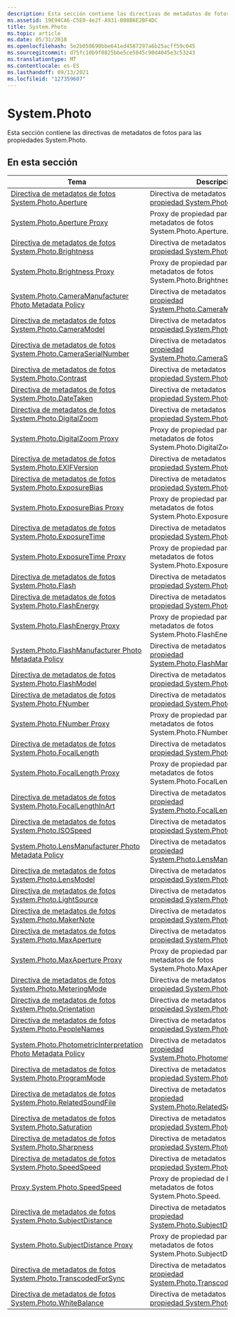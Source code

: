 ```yaml
---
description: Esta sección contiene las directivas de metadatos de fotos para las propiedades System.Photo.
ms.assetid: 19E94CA6-C5E0-4e2f-A931-B08B6E2BF4DC
title: System.Photo
ms.topic: article
ms.date: 05/31/2018
ms.openlocfilehash: 5e2b058690bbe641ed4587297a6b25acff59c045
ms.sourcegitcommit: d75fc10b9f0825bbe5ce5045c90d4045e3c53243
ms.translationtype: MT
ms.contentlocale: es-ES
ms.lasthandoff: 09/13/2021
ms.locfileid: "127359607"
---
```

# <a name="systemphoto"></a>System.Photo

Esta sección contiene las directivas de metadatos de fotos para las propiedades System.Photo.

## <a name="in-this-section"></a>En esta sección



| Tema                                                                                                                                | Descripción                                                                                                                                                   |
|--------------------------------------------------------------------------------------------------------------------------------------|---------------------------------------------------------------------------------------------------------------------------------------------------------------|
| [Directiva de metadatos de fotos System.Photo.Aperture](-wic-photoprop-system-photo-aperture.md)<br/>                                   | Directiva de metadatos de fotos para [la propiedad System.Photo.Aperture.](../properties/props-system-photo-aperture.md)<br/>                  |
| [System.Photo.Aperture Proxy](-wic-photoprop-system-photo-aperture-proxy.md)<br/>                                             | Proxy de propiedad para la directiva de metadatos de fotos System.Photo.Aperture.<br/>                                                                            |
| [Directiva de metadatos de fotos System.Photo.Brightness](-wic-photoprop-system-photo-brightness.md)<br/>                               | Directiva de metadatos de fotos para [la propiedad System.Photo.Brightness.](../properties/props-system-photo-aperture.md)<br/>                |
| [System.Photo.Brightness Proxy](-wic-photoprop-system-photo-brightness-proxy.md)<br/>                                         | Proxy de propiedad para la directiva de metadatos de fotos System.Photo.Brightness.<br/>                                                                          |
| [System.Photo.CameraManufacturer Photo Metadata Policy](-wic-photoprop-system-photo-cameramanufacturer.md)<br/>               | Directiva de metadatos de fotos [para la propiedad System.Photo.CameraManufacturer.](../properties/props-system-photo-cameramanufacturer.md)<br/>        |
| [Directiva de metadatos de fotos System.Photo.CameraModel](-wic-photoprop-system-photo-cameramodel.md)<br/>                             | Directiva de metadatos de fotos para [la propiedad System.Photo.CameraModel.](../properties/props-system-photo-cameramodel.md)<br/>               |
| [Directiva de metadatos de fotos System.Photo.CameraSerialNumber](-wic-photoprop-system-photo-cameraserialnumber.md)<br/>               | Directiva de metadatos de fotos para [la propiedad System.Photo.CameraSerialNumber.](../properties/props-system-photo-cameraserialnumber.md)<br/>        |
| [Directiva de metadatos de fotos System.Photo.Contrast](-wic-photoprop-system-photo-contrast.md)<br/>                                   | Directiva de metadatos de fotos para [la propiedad System.Photo.Contrast.](../properties/props-system-photo-contrast.md)<br/>                  |
| [Directiva de metadatos de fotos System.Photo.DateTaken](-wic-photoprop-system-photo-datetaken.md)<br/>                                 | Directiva de metadatos de fotos para [la propiedad System.Photo.DateTaken.](../properties/props-system-photo-datetaken.md)<br/>                 |
| [Directiva de metadatos de fotos System.Photo.DigitalZoom](-wic-photoprop-system-photo-digitalzoom.md)<br/>                             | Directiva de metadatos de fotos para [la propiedad System.Photo.DigitalZoom.](../properties/props-system-photo-digitalzoom.md)<br/>               |
| [System.Photo.DigitalZoom Proxy](-wic-photoprop-system-photo-digitalzoom-proxy.md)<br/>                                       | Proxy de propiedad para la directiva de metadatos de fotos System.Photo.DigitalZoom.<br/>                                                                         |
| [Directiva de metadatos de fotos System.Photo.EXIFVersion](-wic-photoprop-system-photo-exifversion.md)<br/>                             | Directiva de metadatos de fotos para [la propiedad System.Photo.EXIFVersion.](../properties/props-system-photo-exifversion.md)<br/>               |
| [Directiva de metadatos de fotos System.Photo.ExposureBias](-wic-photoprop-system-photo-exposurebias.md)<br/>                           | Directiva de metadatos de fotos para [la propiedad System.Photo.ExposureBias.](../properties/props-system-photo-exposurebias.md)<br/>              |
| [System.Photo.ExposureBias Proxy](-wic-photoprop-system-photo-exposurebias-proxy.md)<br/>                                     | Proxy de propiedad para la directiva de metadatos de fotos System.Photo.ExposureBias.<br/>                                                                        |
| [Directiva de metadatos de fotos System.Photo.ExposureTime](-wic-photoprop-system-photo-exposuretime.md)<br/>                           | Directiva de metadatos de fotos para [la propiedad System.Photo.ExposureTime.](../properties/props-system-photo-exposuretime.md)<br/>              |
| [System.Photo.ExposureTime Proxy](-wic-photoprop-system-photo-exposuretime-proxy.md)<br/>                                     | Proxy de propiedad para la directiva de metadatos de fotos System.Photo.ExposureTime.<br/>                                                                        |
| [Directiva de metadatos de fotos System.Photo.Flash](-wic-photoprop-system-photo-flash.md)<br/>                                         | Directiva de metadatos de fotos para [la propiedad System.Photo.Flash.](../properties/props-system-photo-exposuretime.md)<br/>                     |
| [Directiva de metadatos de fotos System.Photo.FlashEnergy](-wic-photoprop-system-photo-flashenergy.md)<br/>                             | Directiva de metadatos de fotos para [la propiedad System.Photo.FlashEnergy.](../properties/props-system-photo-flashenergy.md)<br/>               |
| [System.Photo.FlashEnergy Proxy](-wic-photoprop-system-photo-flashenergy-proxy.md)<br/>                                       | Proxy de propiedad para la directiva de metadatos de fotos System.Photo.FlashEnergy.<br/>                                                                         |
| [System.Photo.FlashManufacturer Photo Metadata Policy](-wic-photoprop-system-photo-flashmanufacturer.md)<br/>                 | Directiva de metadatos de fotos [para la propiedad System.Photo.FlashManufacturer.](../properties/props-system-photo-flashmanufacturer.md)<br/>         |
| [Directiva de metadatos de fotos System.Photo.FlashModel](-wic-photoprop-system-photo-flashmodel.md)<br/>                               | Directiva de metadatos de fotos para [la propiedad System.Photo.FlashModel.](../properties/props-system-photo-flashmodel.md)<br/>                |
| [Directiva de metadatos de fotos System.Photo.FNumber](-wic-photoprop-system-photo-fnumber.md)<br/>                                     | Directiva de metadatos de fotos para [la propiedad System.Photo.FNumber.](../properties/props-system-photo-fnumber.md)<br/>                   |
| [System.Photo.FNumber Proxy](-wic-photoprop-system-photo-fnumber-proxy.md)<br/>                                               | Proxy de propiedad para la directiva de metadatos de fotos System.Photo.FNumber.<br/>                                                                             |
| [Directiva de metadatos de fotos System.Photo.FocalLength](-wic-photoprop-system-photo-focallength.md)<br/>                             | Directiva de metadatos de fotos para [la propiedad System.Photo.FocalLength.](../properties/props-system-photo-focallength.md)<br/>               |
| [System.Photo.FocalLength Proxy](-wic-photoprop-system-photo-focallength-proxy.md)<br/>                                       | Proxy de propiedad para la directiva de metadatos de fotos System.Photo.FocalLength.<br/>                                                                         |
| [Directiva de metadatos de fotos System.Photo.FocalLengthInArt](-wic-photoprop-system-photo-focallengthinfilm.md)<br/>                 | Directiva de metadatos de fotos [para la propiedad System.Photo.FocalLengthInSimo.](../properties/props-system-photo-focallengthinfilm.md)<br/>         |
| [Directiva de metadatos de fotos System.Photo.ISOSpeed](-wic-photoprop-system-photo-isospeed.md)<br/>                                   | Directiva de metadatos de fotos para [la propiedad System.Photo.ISOSpeed.](../properties/props-system-photo-focallengthinfilm.md)<br/>                  |
| [System.Photo.LensManufacturer Photo Metadata Policy](-wic-photoprop-system-photo-lensmanufacturer.md)<br/>                   | Directiva de metadatos de fotos [para la propiedad System.Photo.LensManufacturer.](../properties/props-system-photo-lensmanufacturer.md)<br/>          |
| [Directiva de metadatos de fotos System.Photo.LensModel](-wic-photoprop-system-photo-lensmodel.md)<br/>                                 | Directiva de metadatos de fotos para [la propiedad System.Photo.LensModel.](../properties/props-system-photo-lensmodel.md)<br/>                 |
| [Directiva de metadatos de fotos System.Photo.LightSource](-wic-photoprop-system-photo-lightsource.md)<br/>                             | Directiva de metadatos de fotos para [la propiedad System.Photo.LightSource.](../properties/props-system-photo-lightsource.md)<br/>               |
| [Directiva de metadatos de fotos System.Photo.MakerNote](-wic-photoprop-system-photo-makernote.md)<br/>                                 | Directiva de metadatos de fotos para [la propiedad System.Photo.MakerNote.](../properties/props-system-photo-makernote.md)<br/>                 |
| [Directiva de metadatos de fotos System.Photo.MaxAperture](-wic-photoprop-system-photo-maxaperture.md)<br/>                             | Directiva de metadatos de fotos para [la propiedad System.Photo.MaxAperture.](../properties/props-system-photo-maxaperture.md)<br/>               |
| [System.Photo.MaxAperture Proxy](-wic-photoprop-system-photo-maxaperture-proxy.md)<br/>                                       | Proxy de propiedad para la directiva de metadatos de fotos System.Photo.MaxAperture.<br/>                                                                         |
| [Directiva de metadatos de fotos System.Photo.MeteringMode](-wic-photoprop-system-photo-meteringmode.md)<br/>                           | Directiva de metadatos de fotos para [la propiedad System.Photo.MeteringMode.](../properties/props-system-photo-meteringmode.md)<br/>              |
| [Directiva de metadatos de fotos System.Photo.Orientation](-wic-photoprop-system-photo-orientation.md)<br/>                             | Directiva de metadatos de fotos para [la propiedad System.Photo.Orientation.](../properties/props-system-photo-meteringmode.md)<br/>               |
| [Directiva de metadatos de fotos System.Photo.PeopleNames](-wic-photoprop-system-photo-peoplenames.md)<br/>                             | Directiva de metadatos de fotos para [la propiedad System.Photo.PeopleNames.](../properties/props-system-photo-peoplenames.md)<br/>               |
| [System.Photo.PhotometricInterpretation Photo Metadata Policy](-wic-photoprop-system-photo-photometricinterpretation.md)<br/> | Directiva de metadatos de fotos para [la propiedad System.Photo.PhotometricInterpretation.](../properties/props-system-photo-photometricinterpretation.md)<br/> |
| [Directiva de metadatos de fotos System.Photo.ProgramMode](-wic-photoprop-system-photo-programmode.md)<br/>                             | Directiva de metadatos de fotos para [la propiedad System.Photo.ProgramMode.](../properties/props-system-photo-programmode.md)<br/>               |
| [Directiva de metadatos de fotos System.Photo.RelatedSoundFile](-wic-photoprop-system-photo-relatedsoundfile.md)<br/>                   | Directiva de metadatos de fotos para [la propiedad System.Photo.RelatedSoundFile.](../properties/props-system-photo-relatedsoundfile.md)<br/>          |
| [Directiva de metadatos de fotos System.Photo.Saturation](-wic-photoprop-system-photo-saturation.md)<br/>                               | Directiva de metadatos de fotos para [la propiedad System.Photo.Saturation.](../properties/props-system-photo-saturation.md)<br/>                |
| [Directiva de metadatos de fotos System.Photo.Sharpness](-wic-photoprop-system-photo-sharpness.md)<br/>                                 | Directiva de metadatos de fotos para [la propiedad System.Photo.Sharpness.](../properties/props-system-photo-sharpness.md)<br/>                 |
| [Directiva de metadatos de fotos System.Photo.SpeedSpeed](-wic-photoprop-system-photo-shutterspeed.md)<br/>                           | Directiva de metadatos de fotos para [la propiedad System.Photo.Speed.](../properties/props-system-photo-shutterspeed.md)<br/>              |
| [Proxy System.Photo.SpeedSpeed](-wic-photoprop-system-photo-shutterspeed-proxy.md)<br/>                                     | Proxy de propiedad de la directiva de metadatos de fotos System.Photo.Speed.<br/>                                                                        |
| [Directiva de metadatos de fotos System.Photo.SubjectDistance](-wic-photoprop-system-photo-subjectdistance.md)<br/>                     | Directiva de metadatos de fotos para [la propiedad System.Photo.SubjectDistance.](../properties/props-system-photo-subjectdistance.md)<br/>           |
| [System.Photo.SubjectDistance Proxy](-wic-photoprop-system-photo-subjectdistance-proxy.md)<br/>                               | Proxy de propiedad para la directiva de metadatos de fotos System.Photo.SubjectDistance.<br/>                                                                     |
| [Directiva de metadatos de fotos System.Photo.TranscodedForSync](-wic-photoprop-system-photo-transcodedforsync.md)<br/>                 | Directiva de metadatos de fotos para [la propiedad System.Photo.TranscodedForSync.](../properties/props-system-photo-transcodedforsync.md)<br/>         |
| [Directiva de metadatos de fotos System.Photo.WhiteBalance](-wic-photoprop-system-photo-whitebalance.md)<br/>                           | Directiva de metadatos de fotos para [la propiedad System.Photo.WhiteBalance.](../properties/props-system-photo-whitebalance.md)<br/>              |



 

 

 
